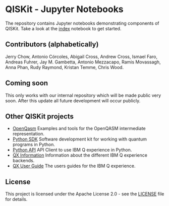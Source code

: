# QISKit - Jupyter Notebooks


The repository contains Jupyter notebooks demonstrating components of QISKit. Take a look at the [index](index.ipynb) notebook  to get started.

## Contributors (alphabetically)

Jerry Chow, Antonio Córcoles, Abigail Cross, Andrew Cross, Ismael Faro, Andreas Fuhrer, Jay M. Gambetta, Antonio Mezzacapo, Ramis Movassagh, Anna Phan, Rudy Raymond, Kristan Temme, Chris Wood.

## Coming soon

This only works with our internal repository which will be made public very soon.  After this update all future development will occur publicly.

## Other QISKit projects

* [OpenQasm](https://github.com/QISKit/qiskit-openqasm) Examples and tools for the OpenQASM intermediate representation.
* [Python SDK](https://github.com/QISKit/qiskit-sdk-py) Software development kit for working with quantum programs in Python.
* [Python API](https://github.com/QISKit/qiskit-api-py) API Client to use IBM Q experience in Python.
* [QX Information](https://github.com/QISKit/qiskit-qx-info) Information about the different IBM Q experience backends.
* [QX User Guide](https://github.com/QISKit/qiskit-qx-user-guides) The users guides for the IBM Q experience.

## License

This project is licensed under the Apache License 2.0 - see the [LICENSE](LICENSE) file for details.
